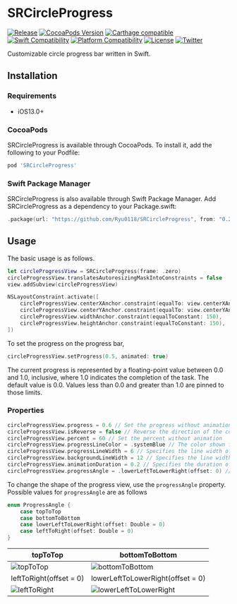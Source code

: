 # SRCircleProgress
[![Release](https://img.shields.io/github/v/release/Ryu0118/SRCircleProgress)](https://github.com/Ryu0118/SRCircleProgress/releases/latest)
[![CocoaPods Version](https://img.shields.io/cocoapods/v/StringTransform.svg)](https://cocoapods.org/pods/SRCircleProgress)
[![Carthage compatible](https://img.shields.io/badge/Carthage-compatible-4BC51D.svg)](https://github.com/Ryu0118/SRCirclrProgress)
[![Swift Compatibility](https://img.shields.io/endpoint?url=https%3A%2F%2Fswiftpackageindex.com%2Fapi%2Fpackages%2FRyu0118%2FSRCircleProgress%2Fbadge%3Ftype%3Dswift-versions)](https://swiftpackageindex.com/Ryu0118/SRCircleProgress)
[![Platform Compatibility](https://img.shields.io/endpoint?url=https%3A%2F%2Fswiftpackageindex.com%2Fapi%2Fpackages%2FRyu0118%2FSRCircleProgress%2Fbadge%3Ftype%3Dplatforms)](https://swiftpackageindex.com/Ryu0118/SRCircleProgress)
[![License](https://img.shields.io/github/license/Ryu0118/SRCircleProgress)](https://github.com/Ryu0118/SRCircleProgress/blob/main/LICENSE)
[![Twitter](https://img.shields.io/twitter/follow/ryu_hu03?style=social)](https://twitter.com/ryu_hu03)

Customizable circle progress bar written in Swift.

## Installation
### Requirements
- iOS13.0+
### CocoaPods
SRCircleProgress is available through CocoaPods. To install it, add the following to your Podfile:
```Ruby
pod 'SRCircleProgress'
```
### Swift Package Manager
SRCircleProgress is also available through Swift Package Manager. Add SRCircleProgress as a dependency to your Package.swift:
```Swift
.package(url: "https://github.com/Ryu0118/SRCircleProgress", from: "0.2.1")
```
## Usage
The basic usage is as follows.
```Swift
let circleProgressView = SRCircleProgress(frame: .zero)
circleProgressView.translatesAutoresizingMaskIntoConstraints = false
view.addSubview(circleProgressView)

NSLayoutConstraint.activate([
    circleProgressView.centerXAnchor.constraint(equalTo: view.centerXAnchor),
    circleProgressView.centerYAnchor.constraint(equalTo: view.centerYAnchor),
    circleProgressView.widthAnchor.constraint(equalToConstant: 150),
    circleProgressView.heightAnchor.constraint(equalToConstant: 150),
])
```
To set the progress on the progress bar, 
```Swift
circleProgressView.setProgress(0.5, animated: true)
```
The current progress is represented by a floating-point value between 0.0 and 1.0, inclusive, where 1.0 indicates the completion of the task. The default value is 0.0. Values less than 0.0 and greater than 1.0 are pinned to those limits.

### Properties
```Swift
circleProgressView.progress = 0.6 // Set the progress without animation.
circleProgressView.isReverse = false // Reverse the direction of the color to be filled.
circleProgressView.percent = 60 // Set the percent without animation
circleProgressView.progressLineColor = .systemBlue // The color shown for the portion of the progress view that is filled.
circleProgressView.progressLineWidth = 6 // Specifies the line width of the progress view.
circleProgressView.backgroundLineWidth = 12 // Specifies the line width of the view behind the progress view.
circleProgressView.animationDuration = 0.2 // Specifies the duration of the animation when setProgress(_:animated:) is executed
circleProgressView.progressAngle = .lowerLeftToLowerRight(offset: 0) // Change the shape of the progress view
```
To change the shape of the progress view, use the `progressAngle` property.
Possible values for `progressAngle` are as follows
```Swift
enum ProgressAngle {
    case topToTop
    case bottomToBottom
    case lowerLeftToLowerRight(offset: Double = 0)
    case leftToRight(offset: Double = 0)
}
```
|topToTop|bottomToBottom|
|---|---|
|![topToTop](https://user-images.githubusercontent.com/87907656/173399400-fd6a3be6-80ae-46c6-ab73-ba86c4831842.png)|![bottomToBottom](https://user-images.githubusercontent.com/87907656/173399395-7fbf8aad-fd00-4b54-bd2e-4129a20c196f.png)|
|leftToRight(offset = 0)|lowerLeftToLowerRight(offset = 0)|
|![leftToRight](https://user-images.githubusercontent.com/87907656/173399384-781f3f3d-2f05-4e66-bb4e-a8585e828b57.png)|![lowerLeftToLowerRight](https://user-images.githubusercontent.com/87907656/173399405-e36b8b44-4479-4c5e-970b-5007803d0103.png)|
